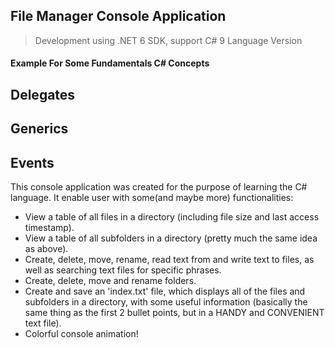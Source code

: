 ## File Manager Console Application

> Development using .NET 6 SDK, support C# 9 Language Version

#### Example For Some Fundamentals C# Concepts

## Delegates

## Generics

## Events

This console application was created for the purpose of learning the C# language. It enable user with some(and maybe more) functionalities:

- View a table of all files in a directory (including file size and last access timestamp).
- View a table of all subfolders in a directory (pretty much the same idea as above).
- Create, delete, move, rename, read text from and write text to files, as well as searching text files for specific phrases.
- Create, delete, move and rename folders.
- Create and save an 'index.txt' file, which displays all of the files and subfolders in a directory, with some useful information (basically the same thing as the first 2 bullet points, but in a HANDY and CONVENIENT text file).
- Colorful console animation!